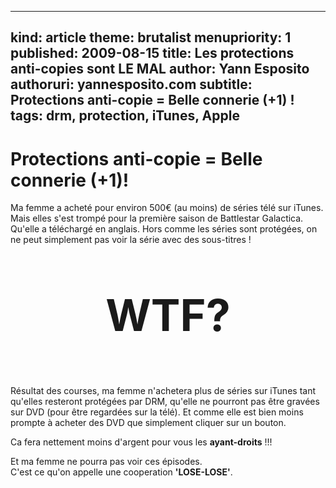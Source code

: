 -----
kind: article
theme: brutalist
menupriority: 1
published: 2009-08-15
title: Les protections anti-copies sont LE MAL
author: Yann Esposito
authoruri: yannesposito.com
subtitle: Protections anti-copie = Belle connerie (+1) !
tags:  drm, protection, iTunes, Apple
-----

# Protections anti-copie = Belle connerie (+1)!

Ma femme a acheté pour environ 500€ (au moins) de séries télé sur iTunes. Mais elles s'est trompé pour la première saison de Battlestar Galactica. Qu'elle a téléchargé en anglais. Hors comme les séries sont protégées, on ne peut simplement pas voir la série avec des sous-titres !

<div class="encadre">
<p style="text-align: center; font-size: 5em"><strong>WTF?</strong></p>
</div>

Résultat des courses, ma femme n'achetera plus de séries sur iTunes tant qu'elles resteront protégées par DRM, qu'elle ne pourront pas être gravées sur DVD (pour être regardées sur la télé). Et comme elle est bien moins prompte à acheter des DVD que simplement cliquer sur un bouton.

<div class="encadre">
Ca fera nettement moins d'argent pour vous les <strong>ayant-droits</strong>&nbsp;!!!
</div>

Et ma femme ne pourra pas voir ces épisodes. <br/>
C'est ce qu'on appelle une cooperation <strong>'LOSE-LOSE'</strong>.

